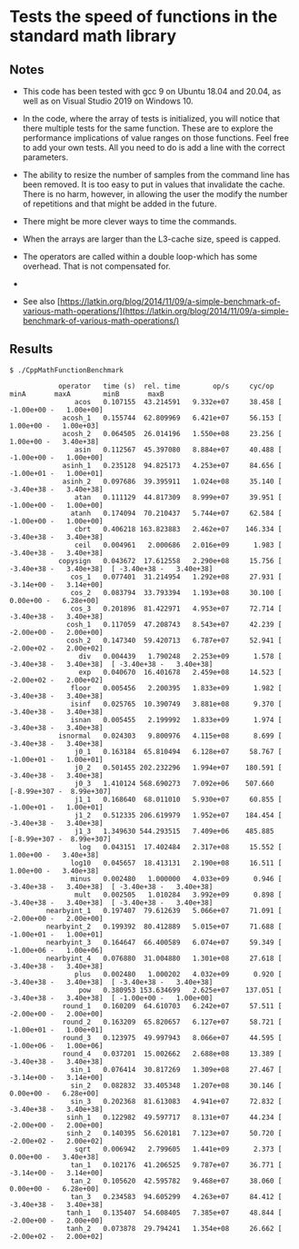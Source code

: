 # Tests the speed of functions in the standard math library

## Notes
 * This code has been tested with gcc 9 on Ubuntu 18.04 and 20.04, as well as on Visual Studio 2019 on Windows 10.
 
 * In the code, where the array of tests is initialized, you will notice that there multiple tests for the same function. These are to explore the performance implications of value ranges on those functions. Feel free to add your own tests. All you need to do is add a line with the correct parameters. 
 
 * The ability to resize the number of samples from the command line has been removed. It is too easy to put in values that invalidate the cache. There is no harm, however, in allowing the user the modify the number of repetitions and that might be added in the future.

 * There might be more clever ways to time the commands.

 * When the arrays are larger than the L3-cache size,
   speed is capped.

 * The operators are called within a double loop-which has some overhead. 
   That is not compensated for.

 * 
 * See also [https://latkin.org/blog/2014/11/09/a-simple-benchmark-of-various-math-operations/](https://latkin.org/blog/2014/11/09/a-simple-benchmark-of-various-math-operations/)

## Results

```
$ ./CppMathFunctionBenchmark

            operator   time (s)  rel. time        op/s     cyc/op       minA       maxA        minB       maxB
                acos   0.107155  43.214591   9.332e+07     38.458 [ -1.00e+00 -   1.00e+00]
             acosh_1   0.155744  62.809969   6.421e+07     56.153 [  1.00e+00 -   1.00e+03]
             acosh_2   0.064505  26.014196   1.550e+08     23.256 [  1.00e+00 -   3.40e+38]
                asin   0.112567  45.397080   8.884e+07     40.488 [ -1.00e+00 -   1.00e+00]
             asinh_1   0.235128  94.825173   4.253e+07     84.656 [ -1.00e+01 -   1.00e+01]
             asinh_2   0.097686  39.395911   1.024e+08     35.140 [ -3.40e+38 -   3.40e+38]
                atan   0.111129  44.817309   8.999e+07     39.951 [ -1.00e+00 -   1.00e+00]
               atanh   0.174094  70.210437   5.744e+07     62.584 [ -1.00e+00 -   1.00e+00]
                cbrt   0.406218 163.823883   2.462e+07    146.334 [ -3.40e+38 -   3.40e+38]
                ceil   0.004961   2.000686   2.016e+09      1.983 [ -3.40e+38 -   3.40e+38]
            copysign   0.043672  17.612558   2.290e+08     15.756 [ -3.40e+38 -   3.40e+38]  [ -3.40e+38 -   3.40e+38]
               cos_1   0.077401  31.214954   1.292e+08     27.931 [ -3.14e+00 -   3.14e+00]
               cos_2   0.083794  33.793394   1.193e+08     30.100 [  0.00e+00 -   6.28e+00]
               cos_3   0.201896  81.422971   4.953e+07     72.714 [ -3.40e+38 -   3.40e+38]
              cosh_1   0.117059  47.208743   8.543e+07     42.239 [ -2.00e+00 -   2.00e+00]
              cosh_2   0.147340  59.420713   6.787e+07     52.941 [ -2.00e+02 -   2.00e+02]
                 div   0.004439   1.790248   2.253e+09      1.578 [ -3.40e+38 -   3.40e+38]  [ -3.40e+38 -   3.40e+38]
                 exp   0.040670  16.401678   2.459e+08     14.523 [ -2.00e+02 -   2.00e+02]
               floor   0.005456   2.200395   1.833e+09      1.982 [ -3.40e+38 -   3.40e+38]
               isinf   0.025765  10.390749   3.881e+08      9.370 [ -3.40e+38 -   3.40e+38]
               isnan   0.005455   2.199992   1.833e+09      1.974 [ -3.40e+38 -   3.40e+38]
            isnormal   0.024303   9.800976   4.115e+08      8.699 [ -3.40e+38 -   3.40e+38]
                j0_1   0.163184  65.810494   6.128e+07     58.767 [ -1.00e+01 -   1.00e+01]
                j0_2   0.501455 202.232296   1.994e+07    180.591 [ -3.40e+38 -   3.40e+38]
                j0_3   1.410124 568.690273   7.092e+06    507.660 [-8.99e+307 -  8.99e+307]
                j1_1   0.168640  68.011010   5.930e+07     60.855 [ -1.00e+01 -   1.00e+01]
                j1_2   0.512335 206.619979   1.952e+07    184.454 [ -3.40e+38 -   3.40e+38]
                j1_3   1.349630 544.293515   7.409e+06    485.885 [-8.99e+307 -  8.99e+307]
                 log   0.043151  17.402484   2.317e+08     15.552 [  1.00e+00 -   3.40e+38]
               log10   0.045657  18.413131   2.190e+08     16.511 [  1.00e+00 -   3.40e+38]
               minus   0.002480   1.000000   4.033e+09      0.946 [ -3.40e+38 -   3.40e+38]  [ -3.40e+38 -   3.40e+38]
                mult   0.002505   1.010284   3.992e+09      0.898 [ -3.40e+38 -   3.40e+38]  [ -3.40e+38 -   3.40e+38]
         nearbyint_1   0.197407  79.612639   5.066e+07     71.091 [ -2.00e+00 -   2.00e+00]
         nearbyint_2   0.199392  80.412889   5.015e+07     71.688 [ -1.00e+01 -   1.00e+01]
         nearbyint_3   0.164647  66.400589   6.074e+07     59.349 [ -1.00e+06 -   1.00e+06]
         nearbyint_4   0.076880  31.004880   1.301e+08     27.618 [ -3.40e+38 -   3.40e+38]
                plus   0.002480   1.000202   4.032e+09      0.920 [ -3.40e+38 -   3.40e+38]  [ -3.40e+38 -   3.40e+38]
                 pow   0.380953 153.634699   2.625e+07    137.051 [ -3.40e+38 -   3.40e+38]  [ -1.00e+00 -   1.00e+00]
             round_1   0.160209  64.610703   6.242e+07     57.511 [ -2.00e+00 -   2.00e+00]
             round_2   0.163209  65.820657   6.127e+07     58.721 [ -1.00e+01 -   1.00e+01]
             round_3   0.123975  49.997943   8.066e+07     44.595 [ -1.00e+06 -   1.00e+06]
             round_4   0.037201  15.002662   2.688e+08     13.389 [ -3.40e+38 -   3.40e+38]
               sin_1   0.076414  30.817269   1.309e+08     27.467 [ -3.14e+00 -   3.14e+00]
               sin_2   0.082832  33.405348   1.207e+08     30.146 [  0.00e+00 -   6.28e+00]
               sin_3   0.202368  81.613083   4.941e+07     72.832 [ -3.40e+38 -   3.40e+38]
              sinh_1   0.122982  49.597717   8.131e+07     44.234 [ -2.00e+00 -   2.00e+00]
              sinh_2   0.140395  56.620181   7.123e+07     50.720 [ -2.00e+02 -   2.00e+02]
                sqrt   0.006942   2.799605   1.441e+09      2.373 [  0.00e+00 -   3.40e+38]
               tan_1   0.102176  41.206525   9.787e+07     36.771 [ -3.14e+00 -   3.14e+00]
               tan_2   0.105620  42.595782   9.468e+07     38.060 [  0.00e+00 -   6.28e+00]
               tan_3   0.234583  94.605299   4.263e+07     84.412 [ -3.40e+38 -   3.40e+38]
              tanh_1   0.135407  54.608405   7.385e+07     48.844 [ -2.00e+00 -   2.00e+00]
              tanh_2   0.073878  29.794241   1.354e+08     26.662 [ -2.00e+02 -   2.00e+02]


